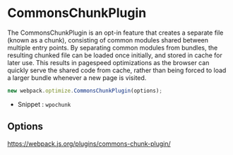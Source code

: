 # CommonsChunkPlugin

The CommonsChunkPlugin is an opt-in feature that creates a separate file (known as a chunk), consisting of common modules shared between multiple entry points. By separating common modules from bundles, the resulting chunked file can be loaded once initially, and stored in cache for later use. This results in pagespeed optimizations as the browser can quickly serve the shared code from cache, rather than being forced to load a larger bundle whenever a new page is visited.

```js
new webpack.optimize.CommonsChunkPlugin(options);
```

* Snippet : `wpochunk`

## Options

https://webpack.js.org/plugins/commons-chunk-plugin/
